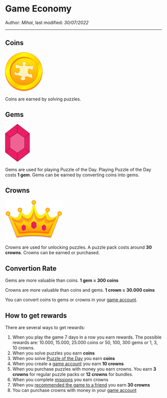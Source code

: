 ﻿# Game Economy

Author: *Mihai*, last modified: _30/07/2022_

---

## Coins

![Coin](coin.png?w=48)

Coins are earned by solving puzzles.

## Gems

![Gem](gem.png?h=48)

Gems are used for playing Puzzle of the Day.
Playing Puzzle of the Day costs **1 gem**.
Gems can be earned by converting coins into gems.

## Crowns

![Crown](crown.png?w=48)

Crowns are used for unlocking puzzles.
A puzzle pack costs around **30 crowns**.
Crowns can be earned or purchased.

## Convertion Rate

Gems are more valuable than coins.
**1 gem = 300 coins**

Crowns are more valuable than coins and gems.
**1 crown = 30.000 coins**

You can convert coins to gems or crowns in your [game account](https://frenzygames.net/custom/account).

## How to get rewards

There are several ways to get rewards:

1. When you play the game 7 days in a row you earn rewards. The possible rewards are: 10.000, 15.000, 25.000 coins or 50, 100, 300 gems or 1, 3, 10 crowns.
1. When you solve puzzles you earn **coins**
1. When you solve [Puzzle of the Day](https://frenzygames.net/custom/pod) you earn **coins**
1. When you create a [game account](https://frenzygames.net/custom/account) you earn **10 crowns**
1. When you purchase puzzles with money you earn crowns. You earn **3 crowns** for regular puzzle packs or __12 crowns__ for bundles.
1. When you complete [missions](https://frenzygames.net/custom/missions) you earn crowns
1. When you [recommended the game to a friend](https://frenzygames.net/custom/missions) you earn **30 crowns**
1. You can purchase crowns with money in your [game account](https://frenzygames.net/custom/account)
